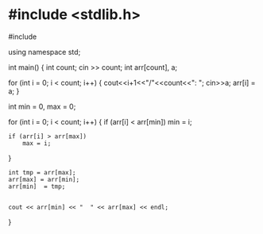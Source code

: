 # #include <stdlib.h>
#include <iostream>
 
using namespace std;
 
int main()
{
  int count;
  cin >> count;
  int arr[count], a;
 
 
  for (int i = 0; i < count; i++)
  {
      cout<<i+1<<"/"<<count<<": ";
      cin>>a;
      arr[i] = a;
  }
 
   
 
int min = 0, max = 0;
 
for (int i = 0; i < count; i++)
{
     if (arr[i] < arr[min])
         min = i;
 
    if (arr[i] > arr[max])
        max = i;
}
 
    int tmp = arr[max];
    arr[max] = arr[min];
    arr[min]  = tmp;
 
 
    cout << arr[min] << "  " << arr[max] << endl;
}
